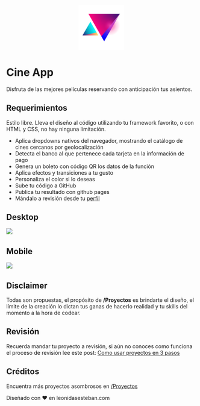 <div align="center">
<img width="120px"  src="https://raw.githubusercontent.com/no-te-rindas/logo/main/Logo/LeonidasEsteban-destello-envolvente-cuadrada.png" />
</div>

#  Cine App
Disfruta de las mejores películas reservando con anticipación tus asientos.

## Requerimientos
Estilo libre. Lleva el diseño al código utilizando tu framework favorito, o con HTML y CSS, no hay ninguna limitación.


- Aplica dropdowns nativos del navegador, mostrando el catálogo de cines cercanos por geolocalización
- Detecta el banco al que pertenece cada tarjeta en la información de pago
- Genera un boleto con código QR los datos de la función 
- Aplica efectos y transiciones a tu gusto
- Personaliza el color si lo deseas
- Sube tu código a GitHub
- Publica tu resultado con github pages
- Mándalo a revisión desde tu [perfil](https://leonidasesteban.com/estudiante)

## Desktop

<img width="400px"  src="https://raw.githubusercontent.com/uxcristopher/imagenes/main/Readmes/Cine%20App/%F0%9F%96%A5-Desktop.png" />


## Mobile

<img width="400px" src="https://raw.githubusercontent.com/uxcristopher/imagenes/main/Readmes/Cine%20App/%F0%9F%93%B1-Mobile.png" />

## Disclaimer

Todas son propuestas, el propósito de **/Proyectos** es brindarte el diseño, el límite de la creación lo dictan tus ganas de hacerlo realidad y tu skills del momento a la hora de codear.


## Revisión

Recuerda mandar tu proyecto a revisión, si aún no conoces como funciona el proceso de revisión lee este post: [Como usar proyectos en 3 pasos](https://leonidasesteban.com/blog/como-usar-proyectos-en-3-pasos)

## Créditos

Encuentra más proyectos asombrosos en [/Proyectos](https://leonidasesteban.com/proyectos)

Diseñado con ♥️ en leonidasesteban.com